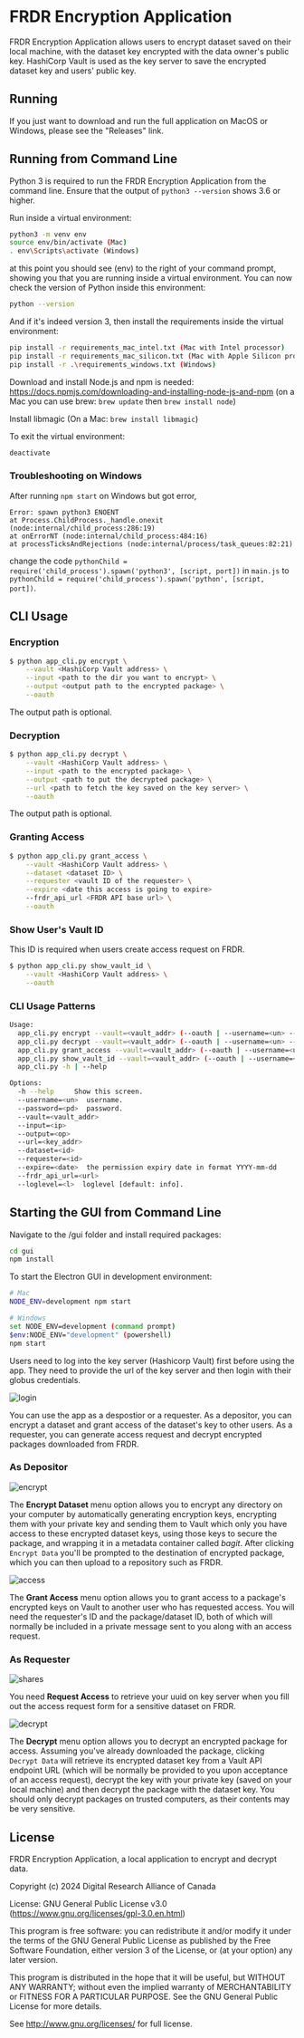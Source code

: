 # FRDR Encryption Application

FRDR Encryption Application allows users to encrypt dataset saved on their local machine, with the dataset key encrypted with the data owner's public key. HashiCorp Vault is used as the key server to save the encrypted dataset key and users' public key.

## Running

If you just want to download and run the full application on MacOS or Windows, please see the "Releases" link.

## Running from Command Line

Python 3 is required to run the FRDR Encryption Application from the command line. Ensure that the output of `python3 --version` shows 3.6 or higher.  

Run inside a virtual environment:
```sh
python3 -m venv env
source env/bin/activate (Mac)
. env\Scripts\activate (Windows)
```
at this point you should see (env) to the right of your command prompt, showing you that you are running inside a virtual environment.  You can now check the version of Python inside this environment:
```sh
python --version
```
And if it's indeed version 3, then install the requirements inside the virtual environment:
```sh
pip install -r requirements_mac_intel.txt (Mac with Intel processor)
pip install -r requirements_mac_silicon.txt (Mac with Apple Silicon processor)
pip install -r .\requirements_windows.txt (Windows)
```

Download and install Node.js and npm is needed: https://docs.npmjs.com/downloading-and-installing-node-js-and-npm (on a Mac you can use brew: `brew update` then `brew install node`)

Install libmagic (On a Mac: `brew install libmagic`)

To exit the virtual environment:
```sh
deactivate
```

### Troubleshooting on Windows
After running `npm start` on Windows but got error, 
```
Error: spawn python3 ENOENT
at Process.ChildProcess._handle.onexit (node:internal/child_process:286:19)
at onErrorNT (node:internal/child_process:484:16)
at processTicksAndRejections (node:internal/process/task_queues:82:21)
```
change the code `pythonChild = require('child_process').spawn('python3', [script, port])` in `main.js` to `pythonChild = require('child_process').spawn('python', [script, port])`.

## CLI Usage
### Encryption
```sh
$ python app_cli.py encrypt \
    --vault <HashiCorp Vault address> \
    --input <path to the dir you want to encrypt> \
    --output <output path to the encrypted package> \
    --oauth
```
The output path is optional.

### Decryption
```sh
$ python app_cli.py decrypt \
    --vault <HashiCorp Vault address> \
    --input <path to the encrypted package> \
    --output <path to put the decrypted package> \
    --url <path to fetch the key saved on the key server> \
    --oauth
```
The output path is optional.

### Granting Access
```sh
$ python app_cli.py grant_access \
    --vault <HashiCorp Vault address> \
    --dataset <dataset ID> \
    --requester <vault ID of the requester> \
    --expire <date this access is going to expire>
    --frdr_api_url <FRDR API base url> \
    --oauth
```

### Show User's Vault ID
This ID is required when users create access request on FRDR.
```sh
$ python app_cli.py show_vault_id \
    --vault <HashiCorp Vault address> \
    --oauth
```

### CLI Usage Patterns
```sh
Usage:
  app_cli.py encrypt --vault=<vault_addr> (--oauth | --username=<un> --password=<pd>) --input=<ip> [--output=<op>] [--loglevel=<l>]
  app_cli.py decrypt --vault=<vault_addr> (--oauth | --username=<un> --password=<pd>) --input=<ip> --url=<key_addr> [--output=<op>] [--loglevel=<l>]
  app_cli.py grant_access --vault=<vault_addr> (--oauth | --username=<un> --password=<pd>) --dataset=<id> --requester=<id> --expire=<date> [--frdr_api_url=<url>] [--loglevel=<l>]
  app_cli.py show_vault_id --vault=<vault_addr> (--oauth | --username=<un> --password=<pd>)
  app_cli.py -h | --help

Options:
  -h --help     Show this screen.
  --username=<un>  username.
  --password=<pd>  password.
  --vault=<vault_addr>
  --input=<ip>
  --output=<op>
  --url=<key_addr>
  --dataset=<id>
  --requester=<id>
  --expire=<date>  the permission expiry date in format YYYY-mm-dd
  --frdr_api_url=<url>
  --loglevel=<l>  loglevel [default: info].
```

## Starting the GUI from Command Line

Navigate to the /gui folder and install required packages:

```sh
cd gui
npm install
```

To start the Electron GUI in development environment:

```sh
# Mac
NODE_ENV=development npm start

# Windows 
set NODE_ENV=development (command prompt)
$env:NODE_ENV="development" (powershell)
npm start
```

Users need to log into the key server (Hashicorp Vault) first before using the app. They need to provide the url of the key server and then login with their globus credentials. 

![login](doc/img/login.png)

You can use the app as a despostior or a requester. As a depositor, you can encrypt a dataset and grant access of the dataset's key to other users. As a requester, you can generate access request and decrypt encrypted packages downloaded from FRDR. 

### As Depositor

![encrypt](doc/img/encrypt.png)

The **Encrypt Dataset** menu option allows you to encrypt any directory on your computer by automatically generating encryption keys, encrypting them with your private key and sending them to Vault which only you have access to these encrypted dataset keys, using those keys to secure the package, and wrapping it in a metadata container called *bagit*. After clicking `Encrypt Data` you'll be prompted to the destination of encrypted package, which you can then upload to a repository such as FRDR.

![access](doc/img/grant_access.png)

The **Grant Access** menu option allows you to grant access to a package's encrypted keys on Vault to another user who has requested access. You will need the requester's ID and the package/dataset ID, both of which will normally be included in a private message sent to you along with an access request.

### As Requester

![shares](doc/img/request_access.png) 

You need **Request Access** to retrieve your uuid on key server when you fill out the access request form for a sensitive dataset on FRDR.

![decrypt](doc/img/decrypt.png)

The **Decrypt** menu option allows you to decrypt an encrypted package for access. Assuming you've already downloaded the package, clicking `Decrypt Data` will retrieve its encrypted dataset key from a Vault API endpoint URL (which will be normally be provided to you upon acceptance of an access request), decrypt the key with your private key (saved on your local machine) and then decrypt the package with the dataset key. You should only decrypt packages on trusted computers, as their contents may be very sensitive.

## License

FRDR Encryption Application, a local application to encrypt and decrypt data.

Copyright (c) 2024 Digital Research Alliance of Canada

License: GNU General Public License v3.0 (https://www.gnu.org/licenses/gpl-3.0.en.html)

This program is free software: you can redistribute it and/or modify it under the terms of the GNU General Public License as published by the Free Software Foundation, either version 3 of the License, or (at your option) any later version.

This program is distributed in the hope that it will be useful, but WITHOUT ANY WARRANTY; without even the implied warranty of MERCHANTABILITY or FITNESS FOR A PARTICULAR PURPOSE. See the GNU General Public License for more details.

See http://www.gnu.org/licenses/ for full license.
